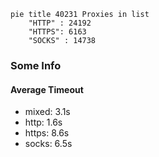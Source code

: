 
```mermaid
pie title 40231 Proxies in list
    "HTTP" : 24192
    "HTTPS": 6163
    "SOCKS" : 14738
```

### Some Info
#### Average Timeout

- mixed: 3.1s
- http: 1.6s
- https: 8.6s
- socks: 6.5s